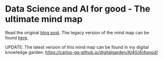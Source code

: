 # Data Science and AI for good - The ultimate mind map

Read the original [blog post](https://carlgogo.github.io/ai4good_mindmap/). The legacy version of the mind map can be found [here](https://carlgogo.github.io/AI4G_mindmap/).

UPDATE: The latest version of this mind map can be found in my digital knowledge garden: https://carlos-gg.github.io/digitalgarden/AI4G/AI4good/
